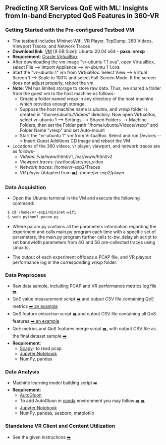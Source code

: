 ## Predicting XR Services QoE with ML: Insights from In-band Encrypted QoS Features in 360-VR
### Getting Started with the Pre-configured Testbed VM
  - The testbed includes Mininet-Wifi, VR Player, TcpDump, 360 Videos, Viewport Traces, and Network Traces 
   -  **Download link**: [VM](https://drive.google.com/file/d/1IDrDLVPnzjDa5cm0AlQTE8b6CHD4WGDS/view?usp=share_link) [9 GB Size]: Ubuntu 20.04 x64 - **pass: vrexp**
-  **Requirement**: [Oracle  VirtualBox](https://www.virtualbox.org/wiki/Downloads)
- After downloading the vm image "vr-ubuntu 1 1.ova", open VirtualBox, select File --> Import Appliance --> vr-ubuntu 1 1.ova
-  Start the "vr-ubuntu 1" vm from VirtualBox. Select View --> Virtual Screen 1 --> Scale to 100% and select Full-Screen Mode. If the screen does not adjust properly, reboot the vm.
- **Note**: VM has limited storage to store raw data. Thus, we shared a folder from the guest vm to the host machine as follows-
  - Create a folder named *vrexp* in any directory of the host machine which provides enough storage.
  - Suppose the host machine name is *ubuntu*, and  *vrexp* folder is created in "/home/ubuntu/Videos" directory. Now open VirtualBox, select vr-ubuntu 1 --> Settings --> Shared Folders --> Machine Folders, then set the Folder path "/home/ubuntu/Videos/vrexp" and Folder Name "vrexp" and set Auto-mount
  - Start the "vr-ubuntu 1" vm from VirtualBox.  Select and run Devices --> Insert Guest Additions CD Image and reboot the VM
- Locations of the 360 videos, vr player, viewport, and network traces are as follows-
  - *Videos*: /var/www/html/v1, /var/www/html/v2
  - *Viewport traces*: /usr/local/src/per_video
  - *Network traces*: /home/vr-exp2/Traces
  - *VR player* (Adapted from [:arrow_right:](https://github.com/rtcostaf/TOMM2019_VR-EXP)): /home/vr-exp2/player
  
### Data Acquisition
- Open the Ubuntu terminal in the VM and execute the following command:
```bash
 $ cd /home/vr-exp2/mininet-wifi
 $ sudo python3 param.py
```
- Where param.py contains all the parameters information regarding the experiment and calls main.py program each time with a specific set of parameters, the main.py program further calls tc-bw_delay.sh script to set bandwidth parameters from 4G and 5G pre-collected traces using Linux tc.

- The output of each experiment offloads a PCAP file, and VR playout performance log in the corresponding *vrexp* folder.

### Data Preprocess
- Raw data sample, including PCAP and VR performance metrics log file  [:arrow_right:](https://github.com/sajibtariq/360-VR-QoE-In-band-QoS/tree/main/Data_Preprocess/Raw_Data_Sample)
- QoE value measurement script  [:arrow_right:](https://github.com/sajibtariq/360-VR-QoE-In-band-QoS/tree/main/Data_Preprocess/QoE_Value_Calculation) and output CSV file containing QoE metrics  [:arrow_right: an example](https://github.com/sajibtariq/360-VR-QoE-In-band-QoS/blob/main/Data_Preprocess/Raw_Data_Sample/HTTPS(TCP)/HTTP-1.1/Persistant/host-1_ts-60_thd-1_vpe-0_algo-0_bft-6_delay-5/host-1_ts-60_thd-1_vpe-0_algo-0_bft-6_delay-5-session1_new.csv)
- QoS feature extraction script [:arrow_right:](https://github.com/sajibtariq/360-VR-QoE-In-band-QoS/tree/main/Data_Preprocess/QoS_Feature_Calculation) and output CSV file containing all QoS features  [:arrow_right: an example](https://github.com/sajibtariq/360-VR-QoE-In-band-QoS/blob/main/Data_Preprocess/Raw_Data_Sample/HTTPS(TCP)/HTTP-1.1/Persistant/host-1_ts-60_thd-1_vpe-0_algo-0_bft-6_delay-5/host-1_ts-60_thd-1_vpe-0_algo-0_bft-6_delay-5-pcap.csv)
- QoE metrics and QoS features merge script [:arrow_right:](https://github.com/sajibtariq/360-VR-QoE-In-band-QoS/tree/main/Data_Preprocess/QoE_QoS_Merge), with output CSV file as the final dataset sample  [:arrow_right:](https://github.com/sajibtariq/360-VR-QoE-In-band-QoS/tree/main/Data_Preprocess/Final_Dataset_Sample)
- **Requirement**:
  - [Scapy](https://scapy.net/)- to read pcap
  - [Jupyter Notebook](https://jupyter.org/)
  - NumPy, pandas  



### Data Analysis
- Machine learning model building script  [:arrow_right:](https://github.com/sajibtariq/360-VR-QoE-In-band-QoS/tree/main/Data_Analysis/Machine_Learning)
- **Requirement**:
  - [AutoGluon](https://auto.gluon.ai/stable/install.html)
  - To add AutoGluon in [conda](https://docs.anaconda.com/free/anaconda/install/linux/) environment you may follow [:arrow_right:](https://github.com/autogluon/autogluon/issues/612) [:arrow_right:](https://docs.conda.io/projects/conda/en/latest/user-guide/tasks/manage-pkgs.html#installing-non-conda-packages)
  - [Jupyter Notebook](https://jupyter.org/)
  -  NumPy, pandas, seaborn, matplotlib
 
### Standalone VR Client and Content Utilization
- See the given instructions [:arrow_right:](https://docs.google.com/document/d/1IQM-3pIKj_cDVM7pflXPf0Wr4eJIr9WK-q9lZMqeY4g/edit?usp=sharing)
